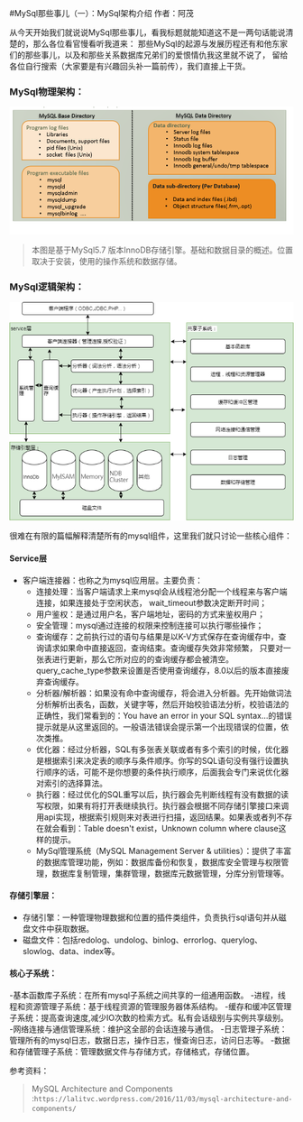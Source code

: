 #MySql那些事儿（一）：MySql架构介绍
作者：阿茂

从今天开始我们就说说MySql那些事儿，看我标题就能知道这不是一两句话能说清楚的，那么各位看官慢看听我道来：
那些MySql的起源与发展历程还有和他东家们的那些事儿，以及和那些关系数据库兄弟们的爱恨情仇我这里就不说了，
留给各位自行搜索（大家要是有兴趣回头补一篇前传），我们直接上干货。

### MySql物理架构：
![](../resource/mysql_physical_arch2.png)
>本图是基于MySql5.7 版本InnoDB存储引擎。基础和数据目录的概述。位置取决于安装，使用的操作系统和数据存储。

### MySql逻辑架构：
![](../resource/mysql逻辑架构.png)

很难在有限的篇幅解释清楚所有的mysql组件，这里我们就只讨论一些核心组件：
#### Service层
- 客户端连接器：也称之为mysql应用层。主要负责：
  - 连接处理：当客户端请求上来mysql会从线程池分配一个线程来与客户端连接，如果连接处于空闲状态， wait_timeout参数决定断开时间；
  - 用户鉴权：是通过用户名，客户端地址，密码的方式来鉴权用户；
  - 安全管理：mysql通过连接的权限来控制连接可以执行哪些操作；
  - 查询缓存：之前执行过的语句与结果是以K-V方式保存在查询缓存中，查询请求如果命中直接返回，查询结束。查询缓存失效非常频繁，
  只要对一张表进行更新，那么它所对应的的查询缓存都会被清空。query_cache_type参数来设置是否使用查询缓存，8.0以后的版本直接废弃查询缓存。
  - 分析器/解析器：如果没有命中查询缓存，将会进入分析器。先开始做词法分析解析出表名，函数，关键字等，然后开始校验语法分析，校验语法的正确性，我们常看到的：You have an error in your SQL syntax...的错误提示就是从这里返回的。一般语法错误会提示第一个出现错误的位置，依次类推。
   - 优化器：经过分析器，SQL有多张表关联或者有多个索引的时候，优化器是根据索引来决定表的顺序与条件顺序。你写的SQL语句没有强行设置执行顺序的话，可能不是你想要的条件执行顺序，后面我会专门来说优化器对索引的选择算法。
  - 执行器：经过优化的SQL重写以后，执行器会先判断线程有没有数据的读写权限，如果有将打开表继续执行。执行器会根据不同存储引擎接口来调用api实现，根据索引规则来对表进行扫描，返回结果。如果表或者列不存在就会看到：Table doesn't exist，Unknown column where clause这样的提示。
  - MySql管理系统（MySQL Management Server & utilities）：提供了丰富的数据库管理功能，例如：数据库备份和恢复，数据库安全管理与权限管理，数据库复制管理，集群管理，数据库元数据管理，分库分别管理等。

#### 存储引擎层：
- 存储引擎：一种管理物理数据和位置的插件类组件，负责执行sql语句并从磁盘文件中获取数据。
- 磁盘文件：包括redolog、undolog、binlog、errorlog、querylog、slowlog、data、index等。

#### 核心子系统： 
-基本函数库子系统：在所有mysql子系统之间共享的一组通用函数。
-进程，线程和资源管理子系统：基于线程资源的管理服务器体系结构。
-缓存和缓冲区管理子系统：提高查询速度,减少IO次数的检索方式。私有会话级别与实例共享级别。
-网络连接与通信管理系统：维护这全部的会话连接与通信。
-日志管理子系统：管理所有的mysql日志，数据日志，操作日志，慢查询日志，访问日志等。
-数据和存储管理子系统：管理数据文件与存储方式，存储格式，存储位置。

参考资料：
> MySQL Architecture and Components :`https://lalitvc.wordpress.com/2016/11/03/mysql-architecture-and-components/`


